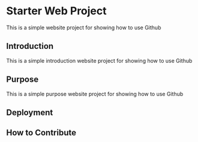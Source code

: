 # Starter Web Project

This is a simple website project for
showing how to use Github

## Introduction

This is a simple introduction website project for
showing how to use Github

## Purpose

This is a simple purpose website project for
showing how to use Github

## Deployment

## How to Contribute